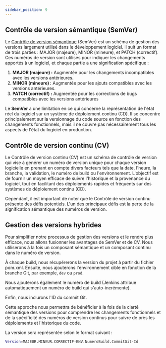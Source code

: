 ```yaml
---
sidebar_position: 9
---
```


## Contrôle de version sémantique (SemVer)

Le [Contrôle de version sémantique](https://semver.org/lang/fr/) (SemVer) est un schéma de gestion des versions largement utilisé dans le développement logiciel. Il suit un format de trois parties : MAJOR (majeure), MINOR (mineure), et PATCH (correctif). Ces numéros de version sont utilisés pour indiquer les changements apportés à un logiciel, et chaque partie a une signification spécifique :

1. **MAJOR (majeure) :** Augmentée pour les changements incompatibles avec les versions antérieures.
2. **MINOR (mineure) :** Augmentée pour les ajouts compatibles avec les versions antérieures.
3. **PATCH (correctif) :** Augmentée pour les corrections de bugs compatibles avec les versions antérieures

Le **SemVer** a une limitation en ce qui concerne la représentation de l'état réel du logiciel sur un système de déploiement continu (CD). Il se concentre principalement sur la versionnage du code source en fonction des changements fonctionnels, mais il ne couvre pas nécessairement tous les aspects de l'état du logiciel en production.

## Contrôle de version continu (CV)

Le Contrôle de version continu (CV) est un schéma de contrôle de version qui vise à générer un numéro de version unique pour chaque version logicielle en prenant en compte divers facteurs tels que la date, l'heure, la branche, la validation, le numéro de build ou l'environnement. L'objectif est de fournir un moyen efficace de suivre l'historique et la provenance du logiciel, tout en facilitant des déploiements rapides et fréquents sur des systèmes de déploiement continu (CD).

Cependant, il est important de noter que le Contrôle de version continu présente des défis potentiels. L'un des principaux défis est la perte de la signification sémantique des numéros de version. 

## Gestion des versions hybrides


Pour simplifier notre processus de gestion des versions et le rendre plus efficace, nous allons fusionner les avantages de SemVer et de CV. Nous utiliserons à la fois un composant sémantique et un composant continu dans le numéro de version.

À chaque build, nous récupérerons la version du projet à partir du fichier pom.xml. Ensuite, nous ajouterons l'environnement cible en fonction de la branche Git, par exemple, `dev` ou `prod`.

Nous ajouterons également le numéro de build (Jenkins attribue automatiquement un numéro de build qui s'auto-incrémente).

Enfin, nous inclurons l'ID du commit Git.

Cette approche nous permettra de bénéficier à la fois de la clarté sémantique des versions pour comprendre les changements fonctionnels et de la spécificité des numéros de version continus pour suivre de près les déploiements et l'historique du code.

La version sera représentée selon le format suivant :

```bash
Version=MAJEUR.MINEUR.CORRECTIF-ENV.NumeroBuild.CommitGit-Id
```
